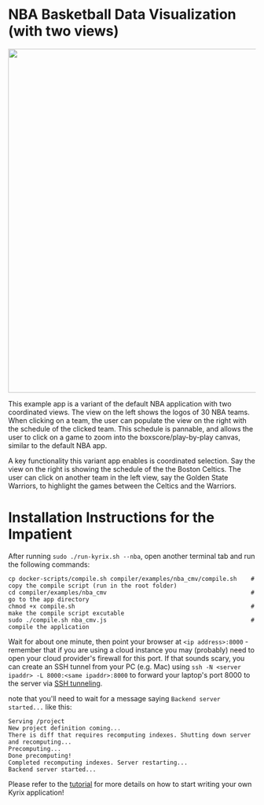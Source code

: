 # NBA Basketball Data Visualization (with two views)

<p align="center">
<a href="https://github.com/tracyhenry/Kyrix/tree/master/compiler/examples/USMap">
<img src="https://media.giphy.com/media/LSoUc3oBfbTa484WEy/giphy.gif" width = "700"/>
</a>
</p>

This example app is a variant of the default NBA application with two coordinated views. The view on the left shows the logos of 30 NBA teams. When clicking on a team, the user can populate the view on the right with the schedule of the clicked team. This schedule is pannable, and allows the user to click on a game to zoom into the boxscore/play-by-play canvas, similar to the default NBA app. 

A key functionality this variant app enables is coordinated selection. Say the view on the right is showing the schedule of the the Boston Celtics. The user can click on another team in the left view, say the Golden State Warriors, to highlight the games between the Celtics and the Warriors. 

# Installation Instructions for the Impatient
After running `sudo ./run-kyrix.sh --nba`, open another terminal tab and run the following commands:

```
cp docker-scripts/compile.sh compiler/examples/nba_cmv/compile.sh    # copy the compile script (run in the root folder)
cd compiler/examples/nba_cmv                                         # go to the app directory
chmod +x compile.sh                                                  # make the compile script excutable
sudo ./compile.sh nba_cmv.js                                         # compile the application
```
Wait for about one minute, then point your browser at `<ip address>:8000` - remember that if you are using a cloud instance you may (probably) need to open your cloud provider's firewall for this port. If that sounds scary, you can create an SSH tunnel from your PC (e.g. Mac) using `ssh -N <server ipaddr> -L 8000:<same ipaddr>:8000` to forward your laptop's port 8000 to the server via [SSH tunneling](https://www.tecmint.com/create-ssh-tunneling-port-forwarding-in-linux/). 

note that you'll need to wait for a message saying `Backend server started...` like this:
```
Serving /project
New project definition coming...
There is diff that requires recomputing indexes. Shutting down server and recomputing...
Precomputing...
Done precomputing!
Completed recomputing indexes. Server restarting...
Backend server started...
```

Please refer to the [tutorial](https://github.com/tracyhenry/Kyrix/wiki/Tutorial) for more details on how to start writing your own Kyrix application!
